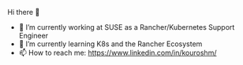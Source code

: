 Hi there 👋

- 🔭 I’m currently working at SUSE as a Rancher/Kubernetes Support Engineer
- 🌱 I’m currently learning K8s and the Rancher Ecosystem
- 📫 How to reach me: https://www.linkedin.com/in/kouroshm/
